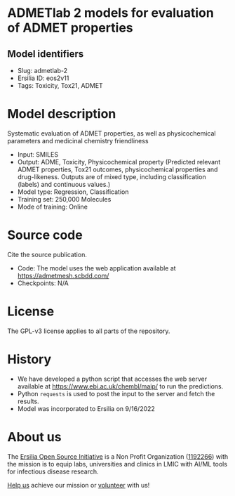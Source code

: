 # ADMETlab 2 models for evaluation of ADMET properties
## Model identifiers
- Slug: admetlab-2
- Ersilia ID: eos2v11
- Tags: Toxicity, Tox21, ADMET

# Model description
Systematic evaluation of ADMET properties, as well as physicochemical parameters and medicinal chemistry friendliness
- Input: SMILES
- Output: ADME, Toxicity, Physicochemical property (Predicted relevant ADMET properties, Tox21 outcomes, physicochemical properties and drug-likeness. Outputs are of mixed type, including classification (labels) and continuous values.)
- Model type: Regression, Classification
- Training set: 250,000 Molecules
- Mode of training: Online

# Source code
Cite the source publication.
- Code: The model uses the web application available at https://admetmesh.scbdd.com/
- Checkpoints: N/A

# License
The GPL-v3 license applies to all parts of the repository.

# History 
- We have developed a python script that accesses the web server available at https://www.ebi.ac.uk/chembl/maip/ to run the predictions.
- Python `requests` is used to post the input to the server and fetch the results.
- Model was incorporated to Ersilia on 9/16/2022

# About us
The [Ersilia Open Source Initiative](https://ersilia.io) is a Non Profit Organization ([1192266](https://register-of-charities.charitycommission.gov.uk/charity-search/-/charity-details/5170657/full-print)) with the mission is to equip labs, universities and clinics in LMIC with AI/ML tools for infectious disease research.

[Help us](https://www.ersilia.io/donate) achieve our mission or [volunteer](https://www.ersilia.io/volunteer) with us!
